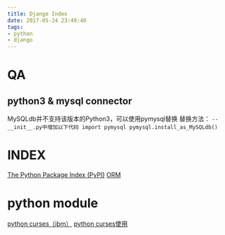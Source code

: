 ```yaml
---
title: Django Index
date: 2017-05-24 23:49:40
tags:
- python
- django
---
```


# QA

## python3 & mysql connector
MySQLdb并不支持该版本的Python3，可以使用pymysql替换
替换方法：
``
-- __init__.py中增加以下代码
import pymysql
pymysql.install_as_MySQLdb()
``

# INDEX

[The Python Package Index (PyPI)](https://pypi.python.org/pypi)
[ORM](https://docs.djangoproject.com/en/1.11/ref/models/relations/)

# python module

[python curses（ibm）](https://www.ibm.com/developerworks/cn/linux/sdk/python/python-6/)
[python curses使用](http://www.cnblogs.com/starof/p/4703820.html)